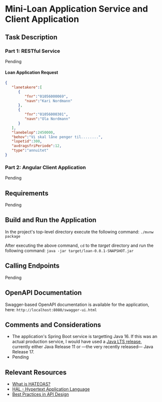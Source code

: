 # Mini-Loan Application Service and Client Application

## Task Description
### Part 1: RESTful Service
Pending

#### Loan Application Request

```json
{
   "lanetakere":[
      {
         "fnr":"01056000069",
         "navn":"Kari Nordmann"
      },
      {
         "fnr":"01056000301",
         "navn":"Ola Nordmann"
      }
   ],
   "lanebelop":2450000,
   "behov":"Vi skal låne penger til........",
   "lopetid":300,
   "avdragsfriPeriode":12,
   "type":"annuitet"
}
```

### Part 2: Angular Client Application
Pending

## Requirements
Pending

## Build and Run the Application
In the project's top-level directory execute the following command:
```./mvnw package``` 

After executing the above command, ```cd``` to the _target_ directory and run the following command:
```java -jar target/loan-0.0.1-SNAPSHOT.jar```

## Calling Endpoints
Pending

## OpenAPI Documentation
Swagger-based OpenAPI documentation is available for the application, here: ```http://localhost:8080/swagger-ui.html```

## Comments and Considerations
- The application's Spring Boot service is targetting Java 16. If this was an actual production service, I would have used a 
[Java LTS release](https://www.oracle.com/java/technologies/java-se-support-roadmap.html), currently either Java Release 11 
or &mdash;the very recently released&mdash; Java Release 17.
- Pending

## Relevant Resources
- [What is HATEOAS?](https://dzone.com/articles/rest-api-what-is-hateoas)
- [HAL - Hypertext Application Language](https://stateless.group/hal_specification.html)
- [Best Practices in API Design](https://swagger.io/resources/articles/best-practices-in-api-design/)
